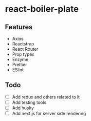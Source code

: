 # react-boiler-plate

## Features
* Axios
* Reactstrap
* React Router
* Prop types
* Enzyme
* Prettier
* ESlint


## Todo
- [ ] Add redux and others related to it  
- [ ] Add testing tools  
- [ ] Add husky
- [ ] Add next.js for server side rendering
